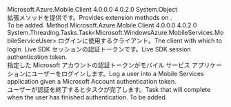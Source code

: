 <Type Name="MobileServiceClientExtensions" FullName="Microsoft.WindowsAzure.MobileServices.MobileServiceClientExtensions">
  <TypeSignature Language="C#" Value="public static class MobileServiceClientExtensions" />
  <TypeSignature Language="ILAsm" Value=".class public auto ansi abstract sealed beforefieldinit MobileServiceClientExtensions extends System.Object" />
  <TypeSignature Language="DocId" Value="T:Microsoft.WindowsAzure.MobileServices.MobileServiceClientExtensions" />
  <TypeSignature Language="VB.NET" Value="Public Module MobileServiceClientExtensions" />
  <TypeSignature Language="F#" Value="type MobileServiceClientExtensions = class" />
  <AssemblyInfo>
    <AssemblyName>Microsoft.Azure.Mobile.Client</AssemblyName>
    <AssemblyVersion>4.0.0.0</AssemblyVersion>
    <AssemblyVersion>4.0.2.0</AssemblyVersion>
  </AssemblyInfo>
  <Base>
    <BaseTypeName>System.Object</BaseTypeName>
  </Base>
  <Interfaces />
  <Docs>
    <summary>
             <span data-ttu-id="588c9-101">拡張メソッドを提供<see cref="T:Microsoft.WindowsAzure.MobileServices.MobileServiceClient" />です。</span><span class="sxs-lookup"><span data-stu-id="588c9-101">Provides extension methods on <see cref="T:Microsoft.WindowsAzure.MobileServices.MobileServiceClient" />.</span></span>
            </summary>
    <remarks>To be added.</remarks>
  </Docs>
  <Members>
    <Member MemberName="LoginWithMicrosoftAccountAsync">
      <MemberSignature Language="C#" Value="public static System.Threading.Tasks.Task&lt;Microsoft.WindowsAzure.MobileServices.MobileServiceUser&gt; LoginWithMicrosoftAccountAsync (this Microsoft.WindowsAzure.MobileServices.MobileServiceClient thisClient, string authenticationToken);" />
      <MemberSignature Language="ILAsm" Value=".method public static hidebysig class System.Threading.Tasks.Task`1&lt;class Microsoft.WindowsAzure.MobileServices.MobileServiceUser&gt; LoginWithMicrosoftAccountAsync(class Microsoft.WindowsAzure.MobileServices.MobileServiceClient thisClient, string authenticationToken) cil managed" />
      <MemberSignature Language="DocId" Value="M:Microsoft.WindowsAzure.MobileServices.MobileServiceClientExtensions.LoginWithMicrosoftAccountAsync(Microsoft.WindowsAzure.MobileServices.MobileServiceClient,System.String)" />
      <MemberSignature Language="VB.NET" Value="&lt;Extension()&gt;&#xA;Public Function LoginWithMicrosoftAccountAsync (thisClient As MobileServiceClient, authenticationToken As String) As Task(Of MobileServiceUser)" />
      <MemberSignature Language="F#" Value="static member LoginWithMicrosoftAccountAsync : Microsoft.WindowsAzure.MobileServices.MobileServiceClient * string -&gt; System.Threading.Tasks.Task&lt;Microsoft.WindowsAzure.MobileServices.MobileServiceUser&gt;" Usage="Microsoft.WindowsAzure.MobileServices.MobileServiceClientExtensions.LoginWithMicrosoftAccountAsync (thisClient, authenticationToken)" />
      <MemberType>Method</MemberType>
      <AssemblyInfo>
        <AssemblyName>Microsoft.Azure.Mobile.Client</AssemblyName>
        <AssemblyVersion>4.0.0.0</AssemblyVersion>
        <AssemblyVersion>4.0.2.0</AssemblyVersion>
      </AssemblyInfo>
      <ReturnValue>
        <ReturnType>System.Threading.Tasks.Task&lt;Microsoft.WindowsAzure.MobileServices.MobileServiceUser&gt;</ReturnType>
      </ReturnValue>
      <Parameters>
        <Parameter Name="thisClient" Type="Microsoft.WindowsAzure.MobileServices.MobileServiceClient" RefType="this" />
        <Parameter Name="authenticationToken" Type="System.String" />
      </Parameters>
      <Docs>
        <param name="thisClient">
            <span data-ttu-id="588c9-102">ログインに使用するクライアント。</span><span class="sxs-lookup"><span data-stu-id="588c9-102">The client with which to login.</span></span>
            </param>
        <param name="authenticationToken">
            <span data-ttu-id="588c9-103">Live SDK セッションの認証トークンです。</span><span class="sxs-lookup"><span data-stu-id="588c9-103">Live SDK session authentication token.</span></span>
            </param>
        <summary>
            <span data-ttu-id="588c9-104">指定した Microsoft アカウントの認証トークンがモバイル サービス アプリケーションにユーザーをログインします。</span><span class="sxs-lookup"><span data-stu-id="588c9-104">Log a user into a Mobile Services application given a Microsoft Account authentication token.</span></span>
            </summary>
        <returns>
            <span data-ttu-id="588c9-105">ユーザーが認証を終了するとタスクが完了します。</span><span class="sxs-lookup"><span data-stu-id="588c9-105">Task that will complete when the user has finished authentication.</span></span>
            </returns>
        <remarks>To be added.</remarks>
      </Docs>
    </Member>
  </Members>
</Type>